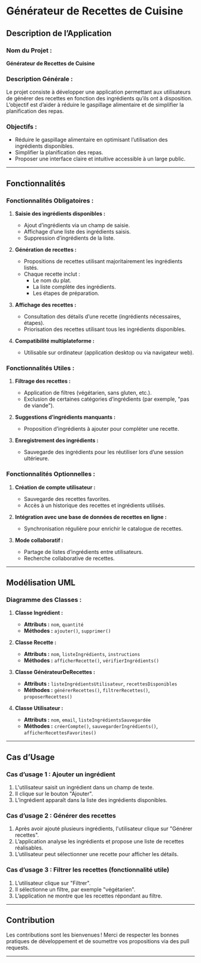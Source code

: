 # Générateur de Recettes de Cuisine

## Description de l’Application

### Nom du Projet :
**Générateur de Recettes de Cuisine**

### Description Générale :
Le projet consiste à développer une application permettant aux utilisateurs de générer des recettes en fonction des ingrédients qu’ils ont à disposition. L’objectif est d’aider à réduire le gaspillage alimentaire et de simplifier la planification des repas.

### Objectifs :
- Réduire le gaspillage alimentaire en optimisant l’utilisation des ingrédients disponibles.
- Simplifier la planification des repas.
- Proposer une interface claire et intuitive accessible à un large public.

---

## Fonctionnalités

### Fonctionnalités Obligatoires :
1. **Saisie des ingrédients disponibles :**
   - Ajout d’ingrédients via un champ de saisie.
   - Affichage d’une liste des ingrédients saisis.
   - Suppression d’ingrédients de la liste.

2. **Génération de recettes :**
   - Propositions de recettes utilisant majoritairement les ingrédients listés.
   - Chaque recette inclut :
     - Le nom du plat.
     - La liste complète des ingrédients.
     - Les étapes de préparation.

3. **Affichage des recettes :**
   - Consultation des détails d’une recette (ingrédients nécessaires, étapes).
   - Priorisation des recettes utilisant tous les ingrédients disponibles.

4. **Compatibilité multiplateforme :**
   - Utilisable sur ordinateur (application desktop ou via navigateur web).

### Fonctionnalités Utiles :
1. **Filtrage des recettes :**
   - Application de filtres (végétarien, sans gluten, etc.).
   - Exclusion de certaines catégories d’ingrédients (par exemple, "pas de viande").

2. **Suggestions d’ingrédients manquants :**
   - Proposition d’ingrédients à ajouter pour compléter une recette.

3. **Enregistrement des ingrédients :**
   - Sauvegarde des ingrédients pour les réutiliser lors d’une session ultérieure.

### Fonctionnalités Optionnelles :
1. **Création de compte utilisateur :**
   - Sauvegarde des recettes favorites.
   - Accès à un historique des recettes et ingrédients utilisés.

2. **Intégration avec une base de données de recettes en ligne :**
   - Synchronisation régulière pour enrichir le catalogue de recettes.

3. **Mode collaboratif :**
   - Partage de listes d’ingrédients entre utilisateurs.
   - Recherche collaborative de recettes.

---

## Modélisation UML

### Diagramme des Classes :

1. **Classe Ingrédient :**
   - **Attributs :** `nom`, `quantité`
   - **Méthodes :** `ajouter()`, `supprimer()`

2. **Classe Recette :**
   - **Attributs :** `nom`, `listeIngrédients`, `instructions`
   - **Méthodes :** `afficherRecette()`, `vérifierIngrédients()`

3. **Classe GénérateurDeRecettes :**
   - **Attributs :** `listeIngrédientsUtilisateur`, `recettesDisponibles`
   - **Méthodes :** `générerRecettes()`, `filtrerRecettes()`, `proposerRecettes()`

4. **Classe Utilisateur :**
   - **Attributs :** `nom`, `email`, `listeIngrédientsSauvegardée`
   - **Méthodes :** `créerCompte()`, `sauvegarderIngrédients()`, `afficherRecettesFavorites()`

---

## Cas d’Usage

### Cas d’usage 1 : Ajouter un ingrédient
1. L'utilisateur saisit un ingrédient dans un champ de texte.
2. Il clique sur le bouton "Ajouter".
3. L’ingrédient apparaît dans la liste des ingrédients disponibles.

### Cas d’usage 2 : Générer des recettes
1. Après avoir ajouté plusieurs ingrédients, l'utilisateur clique sur "Générer recettes".
2. L’application analyse les ingrédients et propose une liste de recettes réalisables.
3. L’utilisateur peut sélectionner une recette pour afficher les détails.

### Cas d’usage 3 : Filtrer les recettes (fonctionnalité utile)
1. L’utilisateur clique sur "Filtrer".
2. Il sélectionne un filtre, par exemple "végétarien".
3. L’application ne montre que les recettes répondant au filtre.

---

## Contribution
Les contributions sont les bienvenues ! Merci de respecter les bonnes pratiques de développement et de soumettre vos propositions via des pull requests.

---